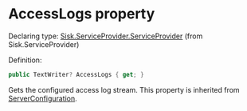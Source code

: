 <!--

Copyrights 2023 Sisk Framework - CypherPotato
Published under MIT license

!!! DO NOT EDIT THIS FILE !!!
This file was generated by a tool in the Sisk package. To edit the information in this documentation,
edit the XML documentation present in the Sisk source code.

-->


# AccessLogs property

Declaring type: [Sisk.ServiceProvider.ServiceProvider](/spec/Sisk.ServiceProvider.ServiceProvider.md) (from Sisk.ServiceProvider)


Definition:

```cs
public TextWriter? AccessLogs { get; }
```

Gets the configured access log stream. This property is inherited from <a href="/spec/Sisk.ServiceProvider.ServiceProvider.md">ServerConfiguration</a>.

